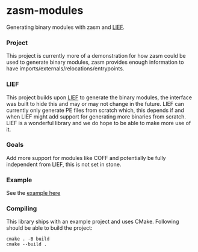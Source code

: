 # zasm-modules
Generating binary modules with zasm and [LIEF](https://github.com/lief-project/LIEF).

### Project
This project is currently more of a demonstration for how zasm could be used to generate binary modules,
zasm provides enough information to have imports/externals/relocations/entrypoints.

### LIEF
This project builds upon [LIEF](https://github.com/lief-project/LIEF) to generate the binary modules, the interface was built to hide this and
may or may not change in the future. LIEF can currently only generate PE files from scratch which, this depends if and when LIEF might add support for generating more binaries from scratch. LIEF is a wonderful
library and we do hope to be able to make more use of it.

### Goals
Add more support for modules like COFF and potentially be fully independent from LIEF, this is not set in stone.

### Example
See the [example here](https://github.com/ZehMatt/zasm-modules/blob/master/src/example/main.cpp)

### Compiling
This library ships with an example project and uses CMake. Following should be able to build the
project:
```
cmake . -B build
cmake --build .
```
